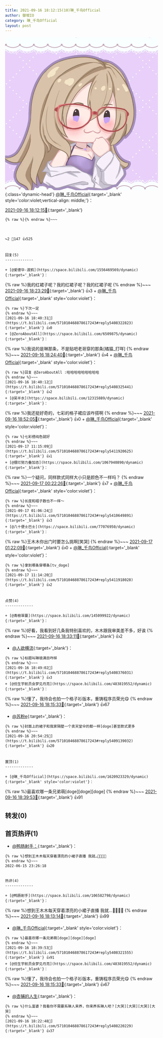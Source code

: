 ```yaml
---
title: 2021-09-16 18:12:15(10)琳_千鸟Official
author: 御坂IO
category: 琳_千鸟Official
layout: post
---
```


![img](/images/c0a88f85ebd0d056f37b114e0748e69556c8b488.jpg){:class='dynamic-head'}
[@琳_千鸟Official](https://space.bilibili.com/1620923329/dynamic){:target='_blank' style='color:violet;vertical-align: middle;'}：

[2021-09-16 18:12:15🔗](https://t.bilibili.com/571010468878617243){:target='_blank'}

~~~
{% raw %}{% endraw %}~~~



↪️2 💬147 👍525


回复(5)
-------------

+ [@爱德华-渡鸦](https://space.bilibili.com/1556469569/dynamic){:target='_blank'}：
~~~
{% raw %}我的红裙子呢？我的红裙子呢？我的红裙子呢
{% endraw %}~~~
[2021-09-16 18:23:29🔗](https://t.bilibili.com/571010468878617243#reply5408221720){:target='_blank'} 👍3
    + [@琳_千鸟Official](https://space.bilibili.com/1620923329/dynamic){:target='_blank' style='color:violet'}：
~~~
{% raw %}下次一定
{% endraw %}~~~
[2021-09-16 18:40:31🔗](https://t.bilibili.com/571010468878617243#reply5408322823){:target='_blank'} 👍0
+ [@ZeroAboutAll](https://space.bilibili.com/6509875/dynamic){:target='_blank'}：
~~~
{% raw %}我说的是琳那条，不是贴吧老哥穿的那条[橘猫_打咩]
{% endraw %}~~~
[2021-09-16 18:24:40🔗](https://t.bilibili.com/571010468878617243#reply5408224223){:target='_blank'} 👍4
    + [@琳_千鸟Official](https://space.bilibili.com/1620923329/dynamic){:target='_blank' style='color:violet'}：
~~~
{% raw %}回复 @ZeroAboutAll :哈哈哈哈哈哈哈哈哈
{% endraw %}~~~
[2021-09-16 18:40:12🔗](https://t.bilibili.com/571010468878617243#reply5408325441){:target='_blank'} 👍2
+ [@吴半水](https://space.bilibili.com/12315889/dynamic){:target='_blank'}：
~~~
{% raw %}我还挺好奇的，七彩的格子裙应该咋搭啊
{% endraw %}~~~
[2021-09-16 18:52:05🔗](https://t.bilibili.com/571010468878617243#reply5408387543){:target='_blank'} 👍0
    + [@琳_千鸟Official](https://space.bilibili.com/1620923329/dynamic){:target='_blank' style='color:violet'}：
~~~
{% raw %}七彩搭纯色就好
{% endraw %}~~~
[2021-09-17 11:15:09🔗](https://t.bilibili.com/571010468878617243#reply5411920625){:target='_blank'} 👍1
+ [@摆烂努力叠加态](https://space.bilibili.com/1067940890/dynamic){:target='_blank'}：
~~~
{% raw %}一个疑问，同样款式同样大小只是颜色不一样吗？
{% endraw %}~~~
[2021-09-17 00:22:26🔗](https://t.bilibili.com/571010468878617243#reply5410476044){:target='_blank'} 👍7
    + [@琳_千鸟Official](https://space.bilibili.com/1620923329/dynamic){:target='_blank' style='color:violet'}：
~~~
{% raw %}长度和褶子数也不一样～
{% endraw %}~~~
[2021-09-17 01:06:24🔗](https://t.bilibili.com/571010468878617243#reply5410649891){:target='_blank'} 👍3
+ [@八十便士巴士](https://space.bilibili.com/77076950/dynamic){:target='_blank'}：
~~~
{% raw %}王木木你出门时要怎么挑啊[笑哭]
{% endraw %}~~~
[2021-09-17 01:22:09🔗](https://t.bilibili.com/571010468878617243#reply5410703317){:target='_blank'} 👍0
    + [@琳_千鸟Official](https://space.bilibili.com/1620923329/dynamic){:target='_blank' style='color:violet'}：
~~~
{% raw %}拿到哪条穿哪条[tv_doge]
{% endraw %}~~~
[2021-09-17 11:14:20🔗](https://t.bilibili.com/571010468878617243#reply5411918028){:target='_blank'} 👍2


点赞(4)
-------------

+ [@青樹翠蔓](https://space.bilibili.com/145099922/dynamic){:target='_blank'}：
~~~
{% raw %}好看，我看到好几条我特别喜欢的，木木跟我审美差不多，好诶
{% endraw %}~~~
[2021-09-16 18:33:11🔗](https://t.bilibili.com/571010468878617243#reply5408272416){:target='_blank'} 👍2
+ [@人欲横流](https://space.bilibili.com/86348675/dynamic){:target='_blank'}：
~~~
{% raw %}标题叫琳琅满目咋样
{% endraw %}~~~
[2021-09-16 18:49:02🔗](https://t.bilibili.com/571010468878617243#reply5408376031){:target='_blank'} 👍3
+ [@仿生宇航员会梦见月亮](https://space.bilibili.com/483819552/dynamic){:target='_blank'}：
~~~
{% raw %}懂了，我待会也拍一个格子衫版本，重铸程序员荣光😋
{% endraw %}~~~
[2021-09-16 18:15:33🔗](https://t.bilibili.com/571010468878617243#reply5408164735){:target='_blank'} 👍67
+ [@苏粉e](https://space.bilibili.com/380682241/dynamic){:target='_blank'}：
~~~
{% raw %}封面上的裙子和我家隔壁一个卖天堂伞的都一样[doge]甚至款式更多
{% endraw %}~~~
[2021-09-16 20:54:25🔗](https://t.bilibili.com/571010468878617243#reply5409139032){:target='_blank'} 👍20


置顶(1)
-------------

+ [@琳_千鸟Official](https://space.bilibili.com/1620923329/dynamic){:target='_blank' style='color:violet'}：
~~~
{% raw %}最喜欢哪一条兄弟萌[doge][doge][doge]
{% endraw %}~~~
[2021-09-16 18:39:53🔗](https://t.bilibili.com/571010468878617243#reply5408321555){:target='_blank'} 👍91


转发(0)
-------------



首页热评(1)
-------------

+ [@鸭肠射手：](https://space.bilibili.com/106582798/dynamic){:target='_blank'}：
~~~
{% raw %}想到王木木每天穿着漂亮的小裙子直播 我就…🥵🥵🥵🥵
{% endraw %}~~~
2022-06-15 23:26:18


热评(4)
-------------

+ [@鸭肠射手](https://space.bilibili.com/106582798/dynamic){:target='_blank'}：
~~~
{% raw %}想到王木木每天穿着漂亮的小裙子直播 我就…🥵🥵🥵🥵
{% endraw %}~~~
[2021-09-16 18:13:14🔗](https://t.bilibili.com/571010468878617243#reply5408156992){:target='_blank'} 👍99
+ [@琳_千鸟Official](https://space.bilibili.com/1620923329/dynamic){:target='_blank' style='color:violet'}：
~~~
{% raw %}最喜欢哪一条兄弟萌[doge][doge][doge]
{% endraw %}~~~
[2021-09-16 18:39:53🔗](https://t.bilibili.com/571010468878617243#reply5408321555){:target='_blank'} 👍91
+ [@仿生宇航员会梦见月亮](https://space.bilibili.com/483819552/dynamic){:target='_blank'}：
~~~
{% raw %}懂了，我待会也拍一个格子衫版本，重铸程序员荣光😋
{% endraw %}~~~
[2021-09-16 18:15:33🔗](https://t.bilibili.com/571010468878617243#reply5408164735){:target='_blank'} 👍67
+ [@杏脯的人生](https://space.bilibili.com/16447452/dynamic){:target='_blank'}：
~~~
{% raw %}什么富婆？我看你不需要系琳人来养，你来养系琳人吧？[大哭][大哭][大哭][大哭]
{% endraw %}~~~
[2021-09-16 18:22:48🔗](https://t.bilibili.com/571010468878617243#reply5408220229){:target='_blank'} 👍37



